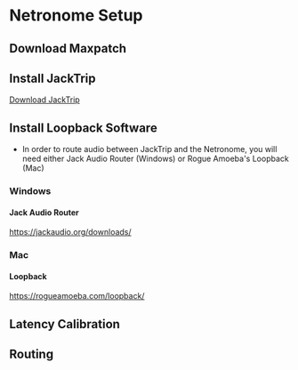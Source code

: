# Netronome Setup

## Download Maxpatch

## Install JackTrip

[Download JackTrip](https://www.jacktrip.com/download)

## Install Loopback Software

- In order to route audio between JackTrip and the Netronome, you will need either Jack Audio Router (Windows) or Rogue Amoeba's Loopback (Mac)

### Windows

#### Jack Audio Router

https://jackaudio.org/downloads/

### Mac

#### Loopback

https://rogueamoeba.com/loopback/

## Latency Calibration

## Routing